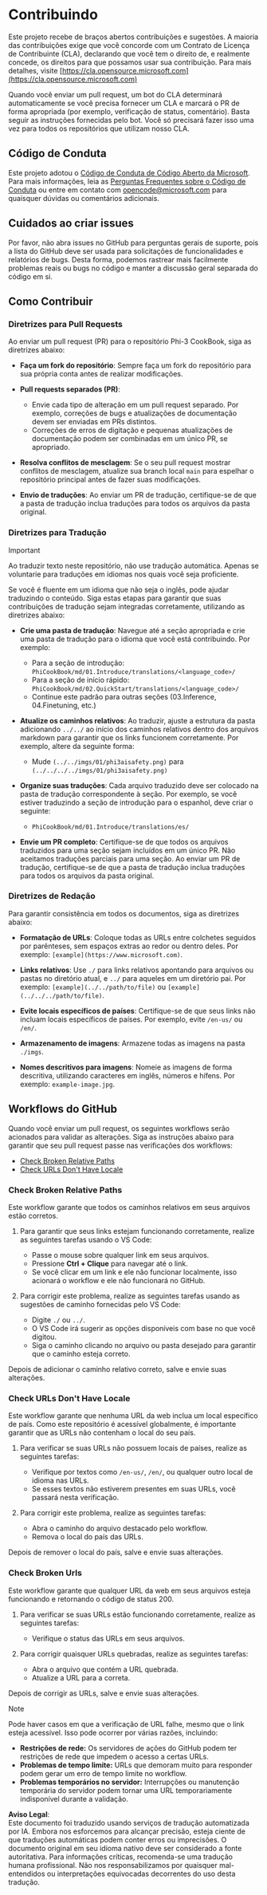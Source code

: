 # Contribuindo

Este projeto recebe de braços abertos contribuições e sugestões. A maioria das contribuições exige que você concorde com um Contrato de Licença de Contribuinte (CLA), declarando que você tem o direito de, e realmente concede, os direitos para que possamos usar sua contribuição. Para mais detalhes, visite [https://cla.opensource.microsoft.com](https://cla.opensource.microsoft.com)

Quando você enviar um pull request, um bot do CLA determinará automaticamente se você precisa fornecer um CLA e marcará o PR de forma apropriada (por exemplo, verificação de status, comentário). Basta seguir as instruções fornecidas pelo bot. Você só precisará fazer isso uma vez para todos os repositórios que utilizam nosso CLA.

## Código de Conduta

Este projeto adotou o [Código de Conduta de Código Aberto da Microsoft](https://opensource.microsoft.com/codeofconduct/).  
Para mais informações, leia as [Perguntas Frequentes sobre o Código de Conduta](https://opensource.microsoft.com/codeofconduct/faq/) ou entre em contato com [opencode@microsoft.com](mailto:opencode@microsoft.com) para quaisquer dúvidas ou comentários adicionais.

## Cuidados ao criar issues

Por favor, não abra issues no GitHub para perguntas gerais de suporte, pois a lista do GitHub deve ser usada para solicitações de funcionalidades e relatórios de bugs. Desta forma, podemos rastrear mais facilmente problemas reais ou bugs no código e manter a discussão geral separada do código em si.

## Como Contribuir

### Diretrizes para Pull Requests

Ao enviar um pull request (PR) para o repositório Phi-3 CookBook, siga as diretrizes abaixo:

- **Faça um fork do repositório**: Sempre faça um fork do repositório para sua própria conta antes de realizar modificações.

- **Pull requests separados (PR)**:
  - Envie cada tipo de alteração em um pull request separado. Por exemplo, correções de bugs e atualizações de documentação devem ser enviadas em PRs distintos.
  - Correções de erros de digitação e pequenas atualizações de documentação podem ser combinadas em um único PR, se apropriado.

- **Resolva conflitos de mesclagem**: Se o seu pull request mostrar conflitos de mesclagem, atualize sua branch local `main` para espelhar o repositório principal antes de fazer suas modificações.

- **Envio de traduções**: Ao enviar um PR de tradução, certifique-se de que a pasta de tradução inclua traduções para todos os arquivos da pasta original.

### Diretrizes para Tradução

> [!IMPORTANT]
>
> Ao traduzir texto neste repositório, não use tradução automática. Apenas se voluntarie para traduções em idiomas nos quais você seja proficiente.

Se você é fluente em um idioma que não seja o inglês, pode ajudar traduzindo o conteúdo. Siga estas etapas para garantir que suas contribuições de tradução sejam integradas corretamente, utilizando as diretrizes abaixo:

- **Crie uma pasta de tradução**: Navegue até a seção apropriada e crie uma pasta de tradução para o idioma que você está contribuindo. Por exemplo:
  - Para a seção de introdução: `PhiCookBook/md/01.Introduce/translations/<language_code>/`
  - Para a seção de início rápido: `PhiCookBook/md/02.QuickStart/translations/<language_code>/`
  - Continue este padrão para outras seções (03.Inference, 04.Finetuning, etc.)

- **Atualize os caminhos relativos**: Ao traduzir, ajuste a estrutura da pasta adicionando `../../` ao início dos caminhos relativos dentro dos arquivos markdown para garantir que os links funcionem corretamente. Por exemplo, altere da seguinte forma:
  - Mude `(../../imgs/01/phi3aisafety.png)` para `(../../../../imgs/01/phi3aisafety.png)`

- **Organize suas traduções**: Cada arquivo traduzido deve ser colocado na pasta de tradução correspondente à seção. Por exemplo, se você estiver traduzindo a seção de introdução para o espanhol, deve criar o seguinte:
  - `PhiCookBook/md/01.Introduce/translations/es/`

- **Envie um PR completo**: Certifique-se de que todos os arquivos traduzidos para uma seção sejam incluídos em um único PR. Não aceitamos traduções parciais para uma seção. Ao enviar um PR de tradução, certifique-se de que a pasta de tradução inclua traduções para todos os arquivos da pasta original.

### Diretrizes de Redação

Para garantir consistência em todos os documentos, siga as diretrizes abaixo:

- **Formatação de URLs**: Coloque todas as URLs entre colchetes seguidos por parênteses, sem espaços extras ao redor ou dentro deles. Por exemplo: `[example](https://www.microsoft.com)`.

- **Links relativos**: Use `./` para links relativos apontando para arquivos ou pastas no diretório atual, e `../` para aqueles em um diretório pai. Por exemplo: `[example](../../path/to/file)` ou `[example](../../../path/to/file)`.

- **Evite locais específicos de países**: Certifique-se de que seus links não incluam locais específicos de países. Por exemplo, evite `/en-us/` ou `/en/`.

- **Armazenamento de imagens**: Armazene todas as imagens na pasta `./imgs`.

- **Nomes descritivos para imagens**: Nomeie as imagens de forma descritiva, utilizando caracteres em inglês, números e hífens. Por exemplo: `example-image.jpg`.

## Workflows do GitHub

Quando você enviar um pull request, os seguintes workflows serão acionados para validar as alterações. Siga as instruções abaixo para garantir que seu pull request passe nas verificações dos workflows:

- [Check Broken Relative Paths](../..)
- [Check URLs Don't Have Locale](../..)

### Check Broken Relative Paths

Este workflow garante que todos os caminhos relativos em seus arquivos estão corretos.

1. Para garantir que seus links estejam funcionando corretamente, realize as seguintes tarefas usando o VS Code:
    - Passe o mouse sobre qualquer link em seus arquivos.
    - Pressione **Ctrl + Clique** para navegar até o link.
    - Se você clicar em um link e ele não funcionar localmente, isso acionará o workflow e ele não funcionará no GitHub.

1. Para corrigir este problema, realize as seguintes tarefas usando as sugestões de caminho fornecidas pelo VS Code:
    - Digite `./` ou `../`.
    - O VS Code irá sugerir as opções disponíveis com base no que você digitou.
    - Siga o caminho clicando no arquivo ou pasta desejado para garantir que o caminho esteja correto.

Depois de adicionar o caminho relativo correto, salve e envie suas alterações.

### Check URLs Don't Have Locale

Este workflow garante que nenhuma URL da web inclua um local específico de país. Como este repositório é acessível globalmente, é importante garantir que as URLs não contenham o local do seu país.

1. Para verificar se suas URLs não possuem locais de países, realize as seguintes tarefas:

    - Verifique por textos como `/en-us/`, `/en/`, ou qualquer outro local de idioma nas URLs.
    - Se esses textos não estiverem presentes em suas URLs, você passará nesta verificação.

1. Para corrigir este problema, realize as seguintes tarefas:
    - Abra o caminho do arquivo destacado pelo workflow.
    - Remova o local do país das URLs.

Depois de remover o local do país, salve e envie suas alterações.

### Check Broken Urls

Este workflow garante que qualquer URL da web em seus arquivos esteja funcionando e retornando o código de status 200.

1. Para verificar se suas URLs estão funcionando corretamente, realize as seguintes tarefas:
    - Verifique o status das URLs em seus arquivos.

2. Para corrigir quaisquer URLs quebradas, realize as seguintes tarefas:
    - Abra o arquivo que contém a URL quebrada.
    - Atualize a URL para a correta.

Depois de corrigir as URLs, salve e envie suas alterações.

> [!NOTE]
>
> Pode haver casos em que a verificação de URL falhe, mesmo que o link esteja acessível. Isso pode ocorrer por várias razões, incluindo:
>
> - **Restrições de rede:** Os servidores de ações do GitHub podem ter restrições de rede que impedem o acesso a certas URLs.
> - **Problemas de tempo limite:** URLs que demoram muito para responder podem gerar um erro de tempo limite no workflow.
> - **Problemas temporários no servidor:** Interrupções ou manutenção temporária do servidor podem tornar uma URL temporariamente indisponível durante a validação.

**Aviso Legal**:  
Este documento foi traduzido usando serviços de tradução automatizada por IA. Embora nos esforcemos para alcançar precisão, esteja ciente de que traduções automáticas podem conter erros ou imprecisões. O documento original em seu idioma nativo deve ser considerado a fonte autoritativa. Para informações críticas, recomenda-se uma tradução humana profissional. Não nos responsabilizamos por quaisquer mal-entendidos ou interpretações equivocadas decorrentes do uso desta tradução.